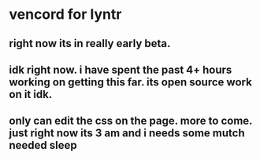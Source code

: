 
# vencord for lyntr
## right now its in really early beta.
## idk right now. i have spent the past 4+ hours working on getting this far. its open source work on it idk. 
## only can edit the css on the page. more to come. just right now its 3 am and i needs some mutch needed sleep

